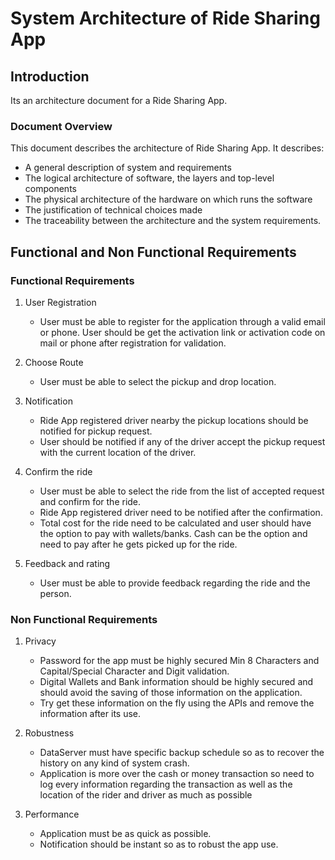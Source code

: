 # System Architecture of Ride Sharing App
## Introduction
Its an architecture document for a Ride Sharing App.

### Document Overview
This document describes the architecture of Ride Sharing App.
It describes:
- A general description of system and requirements
- The logical architecture of software, the layers and top-level components
- The physical architecture of the hardware on which runs the software
- The justification of technical choices made
- The traceability between the architecture and the system requirements.

## Functional and Non Functional Requirements
### Functional Requirements
1. User Registration
    - User must be able to register for the application through a valid email or phone. User should be get the activation link or activation code on mail or phone after registration for validation.

2. Choose Route
    - User must be able to select the pickup and drop location. 

3. Notification
    - Ride App registered driver nearby the pickup locations should be notified for pickup request. 
    - User should be notified if any of the driver accept the pickup request with the current location of the driver.

4. Confirm the ride
    - User must be able to select the ride from the list of accepted request and confirm for the ride.
    - Ride App registered driver need to be notified after the confirmation.
    - Total cost for the ride need to be calculated and user should have the option to pay with wallets/banks. Cash can be the option and need to pay after he gets picked up for the ride.

5. Feedback and rating
    - User must be able to provide feedback regarding the ride and the person.

### Non Functional Requirements
1. Privacy 
    - Password for the app must be highly secured Min 8 Characters and Capital/Special Character and Digit validation. 
    - Digital Wallets and Bank information should be highly secured and should avoid the saving of those information on the application. 
    - Try get these information on the fly using the APIs and remove the information after its use. 

2. Robustness 
    - DataServer must have specific backup schedule so as to recover the history on any kind of system crash.
    - Application is more over the cash or money transaction so need to log every information regarding the transaction as well as the location of the rider and driver as much as possible

3. Performance 
    - Application must be as quick as possible. 
    - Notification should be instant so as to robust the app use.
